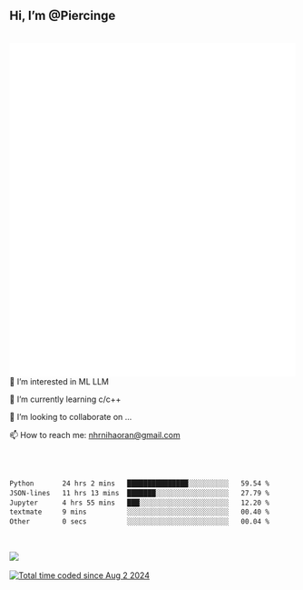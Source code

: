 <h2> Hi, I’m @Piercinge </h2>

<br>

<img align="right" src="https://raw.githubusercontent.com/Piercinge/github-stats/master/generated/overview.svg#gh-light-mode-only">
<img align="right" src="https://raw.githubusercontent.com/Piercinge/github-stats/master/generated/overview.svg#gh-dark-mode-only">

👀 I’m interested in ML LLM

🌱 I’m currently learning c/c++

💞️ I’m looking to collaborate on ...

📫 How to reach me: nhrnihaoran@gmail.com

<br><br>

<!--START_SECTION:waka-->

```txt
Python       24 hrs 2 mins   ███████████████░░░░░░░░░░   59.54 %
JSON-lines   11 hrs 13 mins  ███████░░░░░░░░░░░░░░░░░░   27.79 %
Jupyter      4 hrs 55 mins   ███░░░░░░░░░░░░░░░░░░░░░░   12.20 %
textmate     9 mins          ░░░░░░░░░░░░░░░░░░░░░░░░░   00.40 %
Other        0 secs          ░░░░░░░░░░░░░░░░░░░░░░░░░   00.04 %
```

<!--END_SECTION:waka-->

<br>

<a href="https://wakatime.com"><img src="https://wakatime.com/share/@haoran_ni/48d32ab7-16dd-4d92-9eeb-ae9d66413442.png" /></a>

<!--
[![Ashutosh's github activity graph](https://github-readme-activity-graph.vercel.app/graph?username=Piercinge&theme=minimal)](https://github.com/ashutosh00710/github-readme-activity-graph)-->

<a href="https://wakatime.com/@2e7a1580-9a6c-4340-8b70-5b56364a5d8c"><img src="https://wakatime.com/badge/user/2e7a1580-9a6c-4340-8b70-5b56364a5d8c.svg" alt="Total time coded since Aug 2 2024" /></a>
